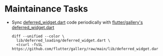 # Maintainance Tasks 

- Sync [deferred_widget.dart] code periodically with [flutter/gallery's deferred_widget.dart]
  ```console
  diff --unified --color \
    lib/deferred_loading/deferred_widget.dart \
    <(curl -fsSL https://github.com/flutter/gallery/raw/main/lib/deferred_widget.dart)
  ```

[deferred_widget.dart]: lib/deferred_loading/deferred_widget.dart
[flutter/gallery's deferred_widget.dart]: https://github.com/flutter/gallery/blob/main/lib/deferred_widget.dart
